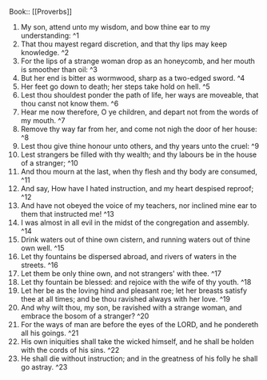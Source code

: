  Book:: [[Proverbs]]
 1. My son, attend unto my wisdom, and bow thine ear to my understanding: ^1
 2. That thou mayest regard discretion, and that thy lips may keep knowledge. ^2
 3. For the lips of a strange woman drop as an honeycomb, and her mouth is smoother than oil: ^3
 4. But her end is bitter as wormwood, sharp as a two-edged sword. ^4
 5. Her feet go down to death; her steps take hold on hell. ^5
 6. Lest thou shouldest ponder the path of life, her ways are moveable, that thou canst not know them. ^6
 7. Hear me now therefore, O ye children, and depart not from the words of my mouth. ^7
 8. Remove thy way far from her, and come not nigh the door of her house: ^8
 9. Lest thou give thine honour unto others, and thy years unto the cruel: ^9
 10. Lest strangers be filled with thy wealth; and thy labours be in the house of a stranger; ^10
 11. And thou mourn at the last, when thy flesh and thy body are consumed, ^11
 12. And say, How have I hated instruction, and my heart despised reproof; ^12
 13. And have not obeyed the voice of my teachers, nor inclined mine ear to them that instructed me! ^13
 14. I was almost in all evil in the midst of the congregation and assembly. ^14
 15. Drink waters out of thine own cistern, and running waters out of thine own well. ^15
 16. Let thy fountains be dispersed abroad, and rivers of waters in the streets. ^16
 17. Let them be only thine own, and not strangers' with thee. ^17
 18. Let thy fountain be blessed: and rejoice with the wife of thy youth. ^18
 19. Let her be as the loving hind and pleasant roe; let her breasts satisfy thee at all times; and be thou ravished always with her love. ^19
 20. And why wilt thou, my son, be ravished with a strange woman, and embrace the bosom of a stranger? ^20
 21. For the ways of man are before the eyes of the LORD, and he pondereth all his goings. ^21
 22. His own iniquities shall take the wicked himself, and he shall be holden with the cords of his sins. ^22
 23. He shall die without instruction; and in the greatness of his folly he shall go astray. ^23
